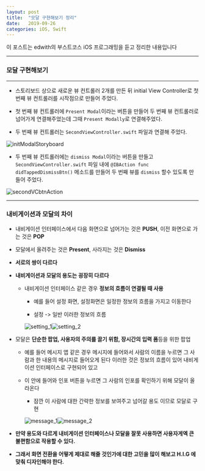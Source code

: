 ```yaml
---
layout: post
title:  "모달 구현해보기 정리"
date:   2019-09-26
categories: iOS, Swift
---
```


이 포스트는 edwith의 부스트코스 iOS 프로그래밍을 듣고 정리한 내용입니다

- - -

### 모달 구현해보기

- - -

- 스토리보드 상으로 새로운 뷰 컨트롤러 2개를 만든 뒤 initial View Controller로 첫 번째 뷰 컨트롤러를 시작점으로 만들어 주었다.

- 첫 번째 뷰 컨트롤러에 `Present Modal`이라는 버튼을 만들어 두 번째 뷰 컨트롤러로 넘어가게 연결해주었는데 그때 `Present Modally`로 연결해주었다.

- 두 번째 뷰 컨트롤러는 `SecondViewController.swift` 파일과 연결해 주었다.

![initModalStoryboard](https://github.com/VincentGeranium/VincentGeranium.github.io/blob/master/assets/img/initModalStoryboard.png?raw=true)

- 두 번째 뷰 컨트롤러에는 `dismiss Modal`이라는 버튼을 만들고 `SecondViewController.swift` 파일 내에 `@IBAction func didTappedDismissBtn()` 메소드를 만들어 두 번째 뷰를 `dismiss` 할수 있도록 만들어 주었다.

![secondVCbtnAction](https://github.com/VincentGeranium/VincentGeranium.github.io/blob/master/assets/img/secondVCbtnAction.png?raw=true)

- - -

### 내비게이션과 모달의 차이

- 내비게이션 인터페이스에서 다음 화면으로 넘어가는 것은 **PUSH**, 이전 화면으로 가는 것은 **POP**

- 모달에서 올려주는 것은 **Present**, 사라지는 것은 **Dismiss**

- **서로의 쌍이 다르다**

- **내비게이션과 모달의 용도는 굉장히 다르다**

    - 내비게이션 인터페이스 같은 경우 **정보의 흐름이 연결될 때 사용**
    
        - 예를 들어 설정 화면, 설정화면은 일정한 정보의 흐름을 가지고 이동한다
        
        - 설정 -> 일반 이러한 정보의 흐름
        
        ![setting_1](https://github.com/VincentGeranium/VincentGeranium.github.io/blob/master/assets/img/setting_1.PNG?raw=true)![setting_2](https://github.com/VincentGeranium/VincentGeranium.github.io/blob/master/assets/img/setting_2.PNG?raw=true)
        
- 모달은 **단순한 팝업, 사용자의 주의를 끌기 위함, 장시간의 입력 폼**등을 위한 팝업

    - 예를 들어 메시지 앱 같은 경우 메시지에 들어와서 사람의 이름을 누르면 그 사람과 한 내용의 메시지로 들어오게 된다 이러한 것은 정보의 흐름이 있어 내비게이션 인터페이스로 구현되어 있고
    
    - 이 안에 들어와 인포 버튼을 누르면 그 사람의 인포를 확인하기 위해 모달이 올라온다
    
        - 잠깐 이 사람에 대한 간략한 정보를 보여주고 넘어갈 용도 이므로 모달로 구현
        
        ![message_1](https://github.com/VincentGeranium/VincentGeranium.github.io/blob/master/assets/img/message_1.PNG?raw=true)![message_2](https://github.com/VincentGeranium/VincentGeranium.github.io/blob/master/assets/img/message_2.PNG?raw=true)
        
- **만약 용도와 다르게 내비게이션 인터페이스나 모달을 잘못 사용하면 사용자게엑 큰 불편함으로 작용할 수 있다.**

- **그래서 화면 전환을 어떻게 제대로 해줄 것인가에 대한 고민을 많이 해보고 H.I.G 에 맞춰 디자인해야 한다.**